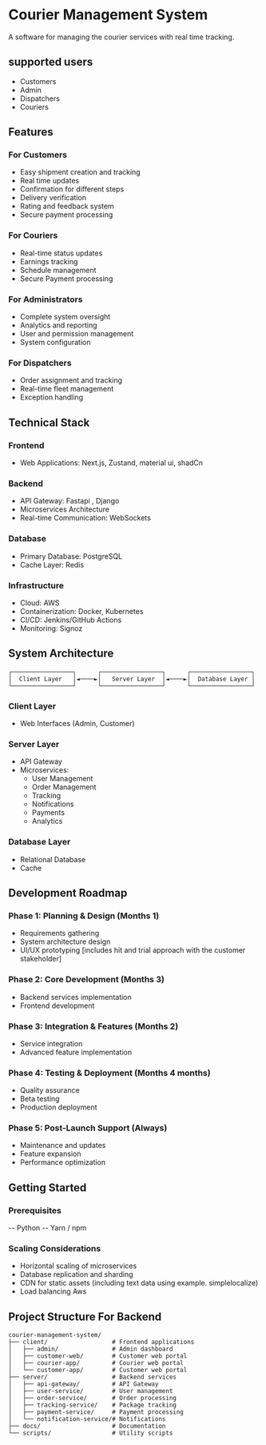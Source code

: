 # Courier Management System


A software for managing the courier services  with real time tracking.


<!-- Different users sections -->

## supported users 

- Customers
- Admin
- Dispatchers
- Couriers

## Features

### For Customers

- Easy shipment creation and tracking
- Real time updates 
- Confirmation for different steps
- Delivery verification
- Rating and feedback system
- Secure payment processing

### For Couriers

- Real-time status updates
- Earnings tracking
- Schedule management
- Secure Payment processing

### For Administrators

- Complete system oversight
- Analytics and reporting
- User and permission management
- System configuration

### For Dispatchers

- Order assignment and tracking
- Real-time fleet management
- Exception handling


## Technical Stack

### Frontend

- Web Applications: Next.js, Zustand, material ui, shadCn

### Backend

- API Gateway: Fastapi , Django
- Microservices Architecture
- Real-time Communication: WebSockets

### Database

- Primary Database: PostgreSQL
- Cache Layer: Redis

### Infrastructure

- Cloud: AWS
- Containerization: Docker, Kubernetes
- CI/CD: Jenkins/GitHub Actions
- Monitoring: Signoz

## System Architecture

```
┌─────────────────┐      ┌─────────────────┐      ┌─────────────────┐
│  Client Layer   │◄────►│   Server Layer  │◄────►│  Database Layer │
└─────────────────┘      └─────────────────┘      └─────────────────┘
```

### Client Layer

- Web Interfaces (Admin, Customer)

### Server Layer

- API Gateway
- Microservices:
  - User Management
  - Order Management
  - Tracking
  - Notifications
  - Payments
  - Analytics

### Database Layer

- Relational Database
- Cache

## Development Roadmap

### Phase 1: Planning & Design (Months 1)

- Requirements gathering
- System architecture design
- UI/UX prototyping
[includes hit and trial approach with the customer stakeholder]

### Phase 2: Core Development (Months 3)

- Backend services implementation
- Frontend development

### Phase 3: Integration & Features (Months 2)

- Service integration
- Advanced feature implementation

### Phase 4: Testing & Deployment (Months 4 months)

- Quality assurance
- Beta testing
- Production deployment

### Phase 5: Post-Launch Support (Always)

- Maintenance and updates
- Feature expansion
- Performance optimization

## Getting Started

### Prerequisites

-- Python 
-- Yarn / npm 


### Scaling Considerations

- Horizontal scaling of microservices
- Database replication and sharding
- CDN for static assets (including text data using example. simplelocalize)
- Load balancing Aws

## Project Structure For Backend

```
courier-management-system/
├── client/                  # Frontend applications
│   ├── admin/               # Admin dashboard
│   ├── customer-web/        # Customer web portal
│   ├── courier-app/         # Courier web portal
│   └── customer-app/        # Customer web portal
├── server/                  # Backend services
│   ├── api-gateway/         # API Gateway
│   ├── user-service/        # User management
│   ├── order-service/       # Order processing
│   ├── tracking-service/    # Package tracking
│   ├── payment-service/     # Payment processing
│   └── notification-service/# Notifications
├── docs/                    # Documentation
└── scripts/                 # Utility scripts
```